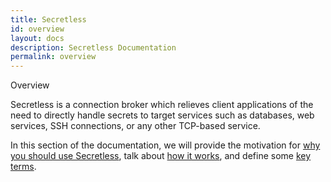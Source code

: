```yaml
---
title: Secretless
id: overview
layout: docs
description: Secretless Documentation
permalink: overview
---
```


<p class="card-heading">Overview</p>

Secretless is a connection broker which relieves client applications of the need
to directly handle secrets to target services such as databases, web services, SSH
connections, or any other TCP-based service.

In this section of the documentation, we will provide the motivation for
[why you should use Secretless](/docs.html), talk about [how it works](/how_it_works.html),
and define some [key terms](/key_terms.html).
